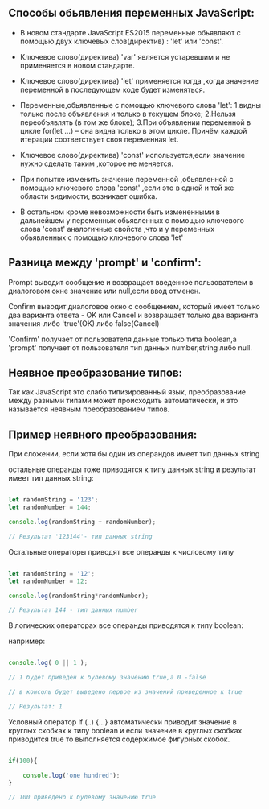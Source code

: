 
## Cпособы обьявления переменных JavaScript:

 - В новом стандарте JavaScript ES2015 переменные обьявляют с помощью двух ключевых слов(директив) : 'let' или  'const'.

- Ключевое слово(директива) 'var' является устаревшим и не применяется в новом стандарте.

- Ключевое слово(директива) 'let' применяется тогда ,когда значение переменной в последующем коде будет изменяться.
 
- Переменные,обьявленные с помощью ключевого слова 'let':
    1.видны только после объявления и только в текущем блоке;
    2.Нельзя переобъявлять (в том же блоке);
    3.При объявлении переменной в цикле for(let ...) – она видна только в этом цикле. Причём каждой итерации соответствует своя переменная let.

-  Ключевое слово(директива) 'const' используется,если значение нужно сделать таким ,которое не меняется.

- При попытке изменить значение переменной ,обьявленной с помощью ключевого слова 'const' ,если это в одной и той же области видимости, возникает ошибка.

- В остальном кроме невозможности быть измененными в дальнейшем у переменных обьявленных с помощью ключевого слова 'const' аналогичные свойста ,что и у переменных обьявленных с помощью ключевого слова 'let'

## Разница между 'prompt' и 'confirm':

</hr>

Prompt выводит сообщение и возвращает введенное пользователем в диалоговом окне значение  или null,если ввод отменен.

Confirm выводит диалоговое окно с сообщением, который имеет только два варианта ответа - OK или Cancel и возвращает только два варианта значения-либо 'true'(OK) либо false(Cancel) 

'Сonfirm'   получает от пользователя данные только типа boolean,а 'prompt' получает от пользователя тип данных number,string либо null.

## Неявное преобразование типов:

Так как JavaScript это слабо типизированный язык, преобразование между разными типами может происходить автоматически, и это называется неявным преобразованием типов.


## Пример неявного преобразования:

При сложении, если хотя бы один из операндов имеет тип данных string 

 остальные операнды тоже  приводятся к типу данных string и результат имеет тип данных string:

```js

let randomString = '123';
let randomNumber = 144;

console.log(randomString + randomNumber);

// Результат '123144'- тип данных string

```

</hr>

Остальные операторы приводят все операнды к числовому типу

```js

let randomString = '12';
let randomNumber = 12;

console.log(randomString*randomNumber);

// Результат 144 - тип данных number

```

</hr>

В логических операторах все операнды приводятся к типу boolean:

например:

```js

console.log( 0 || 1 );

// 1 будет приведен к булевому значению true,а 0 -false  

// в консоль будет выведено первое из значений приведенное к true

// Результат: 1

```
</hr>

Условный оператор if (..) {...} автоматически приводит значение в круглых скобках к типу boolean и если значение в круглых скобках приводится  true то выполняется содержимое фигурных скобок.

```js

if(100){

    console.log('one hundred');
}

// 100 приведено к булевому значению true 



```
